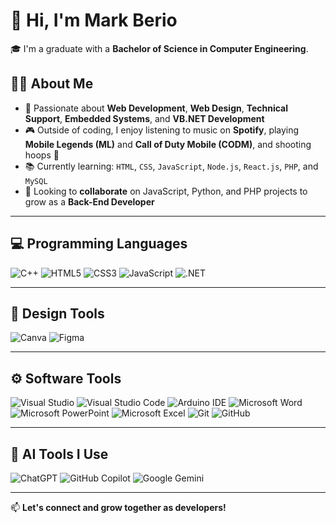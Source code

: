 # 👋 Hi, I'm Mark Berio

🎓 I'm a graduate with a **Bachelor of Science in Computer Engineering**.

## 👨‍💻 About Me
- 👀 Passionate about **Web Development**, **Web Design**, **Technical Support**, **Embedded Systems**, and **VB.NET Development**
- 🎮 Outside of coding, I enjoy listening to music on **Spotify**, playing **Mobile Legends (ML)** and **Call of Duty Mobile (CODM)**, and shooting hoops 🏀
- 📚 Currently learning: `HTML`, `CSS`, `JavaScript`, `Node.js`, `React.js`, `PHP`, and `MySQL`
- 🤝 Looking to **collaborate** on JavaScript, Python, and PHP projects to grow as a **Back-End Developer**

---

## 💻 Programming Languages
![C++](https://img.shields.io/badge/C++-00599C?style=for-the-badge&logo=cplusplus&logoColor=white)
![HTML5](https://img.shields.io/badge/HTML5-E34F26?style=for-the-badge&logo=html5&logoColor=white)
![CSS3](https://img.shields.io/badge/CSS3-1572B6?style=for-the-badge&logo=css3&logoColor=white)
![JavaScript](https://img.shields.io/badge/JavaScript-F7DF1E?style=for-the-badge&logo=javascript&logoColor=black)
![.NET](https://img.shields.io/badge/.NET-512BD4?style=for-the-badge&logo=dotnet&logoColor=white)

---

## 🎨 Design Tools
![Canva](https://img.shields.io/badge/Canva-00C4CC?style=for-the-badge&logo=canva&logoColor=white)
![Figma](https://img.shields.io/badge/Figma-F24E1E?style=for-the-badge&logo=figma&logoColor=white)

---

## ⚙️ Software Tools
![Visual Studio](https://img.shields.io/badge/Visual_Studio-5C2D91?style=for-the-badge&logo=visualstudio&logoColor=white)
![Visual Studio Code](https://img.shields.io/badge/VS_Code-007ACC?style=for-the-badge&logo=visualstudiocode&logoColor=white)
![Arduino IDE](https://img.shields.io/badge/Arduino_IDE-00979D?style=for-the-badge&logo=arduino&logoColor=white)
![Microsoft Word](https://img.shields.io/badge/Word-2B579A?style=for-the-badge&logo=microsoftword&logoColor=white)
![Microsoft PowerPoint](https://img.shields.io/badge/PowerPoint-B7472A?style=for-the-badge&logo=microsoftpowerpoint&logoColor=white)
![Microsoft Excel](https://img.shields.io/badge/Excel-217346?style=for-the-badge&logo=microsoftexcel&logoColor=white)
![Git](https://img.shields.io/badge/Git-F05033?style=for-the-badge&logo=git&logoColor=white)
![GitHub](https://img.shields.io/badge/GitHub-181717?style=for-the-badge&logo=github&logoColor=white)

---

## 🤖 AI Tools I Use
![ChatGPT](https://img.shields.io/badge/ChatGPT-10a37f?style=for-the-badge&logo=openai&logoColor=white)
![GitHub Copilot](https://img.shields.io/badge/GitHub_Copilot-5F8DD3?style=for-the-badge&logo=github&logoColor=white)
![Google Gemini](https://img.shields.io/badge/Google_Gemini-8E75B2?style=for-the-badge&logo=google&logoColor=white)

---

📫 **Let's connect and grow together as developers!**
